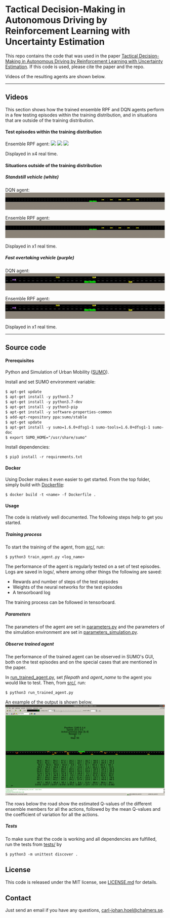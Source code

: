 # Tactical Decision-Making in Autonomous Driving by Reinforcement Learning with Uncertainty Estimation

This repo contains the code that was used in the paper [Tactical Decision-Making in Autonomous Driving by Reinforcement Learning with Uncertainty Estimation](https://arxiv.org/abs/2004.10439).
If this code is used, please cite the paper and the repo.

Videos of the resulting agents are shown below.

---

## Videos

This section shows how the trained ensemble RPF and DQN agents perform in a few testing episodes within the training distribution, and in situations that are outside of the training distribution.


#### Test episodes within the training distribution

Ensemble RPF agent:
![](videos/ensemble_18.gif)
![](videos/ensemble_25.gif)
![](videos/ensemble_40.gif)

Displayed in x4 real time.


#### Situations outside of the training distribution


##### Standstill vehicle (white)

DQN agent:
![](videos/DQN___standstill.gif)

Ensemble RPF agent:
![](videos/ensemble___standstill.gif)

Displayed in x1 real time.


##### Fast overtaking vehicle (purple)

DQN agent:
![](videos/DQN___fast_overtaking.gif)

Ensemble RPF agent:
![](videos/ensemble___with_safety___fast_overtaking.gif)

Displayed in x1 real time.


---

## Source code

#### Prerequisites

Python and Simulation of Urban Mobility ([SUMO](http://sumo.sourceforge.net/)).

Install and set SUMO environment variable:

```shell
$ apt-get update
$ apt-get install -y python3.7
$ apt-get install -y python3.7-dev
$ apt-get install -y python3-pip
$ apt-get install -y software-properties-common
$ add-apt-repository ppa:sumo/stable
$ apt-get update
$ apt-get install -y sumo=1.6.0+dfsg1-1 sumo-tools=1.6.0+dfsg1-1 sumo-doc
$ export SUMO_HOME="/usr/share/sumo"
```

Install dependencies:

```shell
$ pip3 install -r requirements.txt
```

#### Docker

Using Docker makes it even easier to get started. From the top folder, simply build with [Dockerfile](Dockerfile):


```shell
$ docker build -t <name> -f Dockerfile .
```

#### Usage

The code is relatively well documented. The following steps help to get you started.

##### Training process

To start the training of the agent, from [src/](src/), run:

```shell
$ python3 train_agent.py <log_name>
```

The performance of the agent is regularly tested on a set of test episodes. Logs are saved in logs/, where among other things the following are saved:
- Rewards and number of steps of the test episodes
- Weights of the neural networks for the test episodes
- A tensorboard log

The training process can be followed in tensorboard.


##### Parameters

The parameters of the agent are set in [parameters.py](src/parameters.py) and the parameters of the simulation environment are set in [parameters_simulation.py](src/parameters_simulation.py).


##### Observe trained agent

The performance of the trained agent can be observed in SUMO's GUI, both on the test episodes and on the special cases that are mentioned in the paper.

In [run_trained_agent.py](src/run_trained_agent.py), set *filepath* and *agent_name* to the agent you would like to test. Then, from [src/](src/), run:

```shell
$ python3 run_trained_agent.py
```

An example of the output is shown below.
![](videos/sumo_gui_example.png)

The rows below the road show the estimated Q-values of the different ensemble members for all the actions, followed by the mean Q-values and the coefficient of variation for all the actions.



##### Tests

To make sure that the code is working and all dependencies are fulfilled, run the tests from [tests/](tests/) by

```shell
$ python3 -m unittest discover .
```


## License

This code is released under the MIT license, see [LICENSE.md](LICENSE.md) for details.


## Contact

Just send an email if you have any questions, carl-johan.hoel@chalmers.se.
